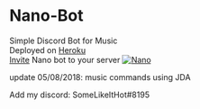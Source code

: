 # Nano-Bot
<div>Simple Discord Bot for Music</div>
Deployed on <a href="https://www.heroku.com">Heroku</a><br>
<a href="https://discordapp.com/oauth2/authorize?client_id=458298539517411328&permissions=8&scope=bot">Invite<a> Nano bot to your server

<a href="https://discordbots.org/bot/458298539517411328" >
  <img src="https://discordbots.org/api/widget/458298539517411328.svg" alt="Nano" />
</a>

update 05/08/2018: music commands using JDA

<div>Add my discord: SomeLikeItHot#8195</div>
